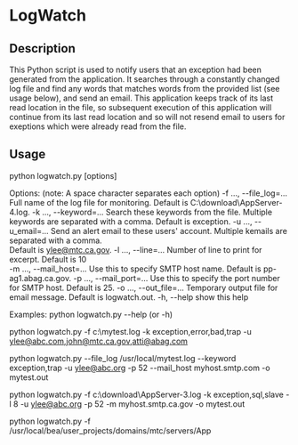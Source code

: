 # LogWatch

## Description
  This Python script is used to notify users that an exception had been generated from the application. It searches through a constantly changed log file and find any words that matches words from the provided list (see usage below), and send an email. This application keeps track of its last read location in the file, so subsequent execution of this application will continue from its last read location and so will not resend email to users for exeptions which were already read from the file.  

## Usage
python logwatch.py [options] 

Options:
  (note: A space character separates each option)
  -f ..., --file_log=...  Full name of the log file for monitoring. 
                          Default is C:\\download\\AppServer-4.log.
  -k ..., --keyword=...   Search these keywords from the file. Multiple
                          keywords are separated with a comma. 
                          Default is exception.
  -u ..., --u_email=...   Send an alert email to these users' account.
                          Multiple kemails are separated with a comma.  
                          Default is ylee@mtc.ca.gov.
  -l ..., --line=...      Number of line to print for excerpt.
                          Default is 10              
  -m ..., --mail_host=... Use this to specify SMTP host name. 
                          Default is pp-ag1.abag.ca.gov.
  -p ..., --mail_port=... Use this to specify the port number for SMTP host. 
                          Default is 25.
  -o ..., --out_file=...  Temporary output file for email message. 
                          Default is logwatch.out.
  -h, --help              show this help

Examples:
  python logwatch.py --help (or -h)
  
  python logwatch.py -f c:\mytest.log -k exception,error,bad,trap -u ylee@abc.com,john@mtc.ca.gov,atti@abag.com
  
  python logwatch.py --file_log /usr/local/mytest.log --keyword exception,trap -u ylee@abc.org -p 52 --mail_host myhost.smtp.com -o mytest.out
  
  python logwatch.py -f c:\\download\\AppServer-3.log -k exception,sql,slave -l 8 -u ylee@abc.org -p 52 -m myhost.smtp.ca.gov -o mytest.out

  python logwatch.py -f /usr/local/bea/user_projects/domains/mtc/servers/App